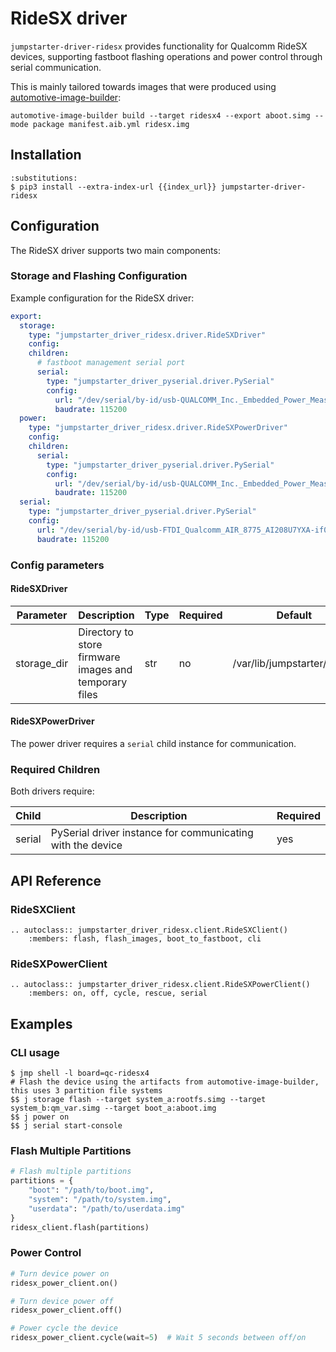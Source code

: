 # RideSX driver

`jumpstarter-driver-ridesx` provides functionality for Qualcomm RideSX devices,
supporting fastboot flashing operations and power control through serial communication.

This is mainly tailored towards images that were produced using [automotive-image-builder](https://sigs.centos.org/automotive/getting-started/about-automotive-image-builder/):

```{code-block} console
automotive-image-builder build --target ridesx4 --export aboot.simg --mode package manifest.aib.yml ridesx.img
```

## Installation

```{code-block} console
:substitutions:
$ pip3 install --extra-index-url {{index_url}} jumpstarter-driver-ridesx
```

## Configuration

The RideSX driver supports two main components:

### Storage and Flashing Configuration

Example configuration for the RideSX driver:

```yaml
export:
  storage:
    type: "jumpstarter_driver_ridesx.driver.RideSXDriver"
    config:
    children:
      # fastboot management serial port
      serial:
        type: "jumpstarter_driver_pyserial.driver.PySerial"
        config:
          url: "/dev/serial/by-id/usb-QUALCOMM_Inc._Embedded_Power_Measurement__EPM__device_98000205101B0224-if01"
          baudrate: 115200
  power:
    type: "jumpstarter_driver_ridesx.driver.RideSXPowerDriver"
    config:
    children:
      serial:
        type: "jumpstarter_driver_pyserial.driver.PySerial"
        config:
          url: "/dev/serial/by-id/usb-QUALCOMM_Inc._Embedded_Power_Measurement__EPM__device_98000205101B0224-if01"
          baudrate: 115200
  serial:
    type: "jumpstarter_driver_pyserial.driver.PySerial"
    config:
      url: "/dev/serial/by-id/usb-FTDI_Qualcomm_AIR_8775_AI208U7YXA-if01-port01"
      baudrate: 115200
```

### Config parameters

#### RideSXDriver

| Parameter   | Description                                            | Type | Required | Default                     |
| ----------- | ------------------------------------------------------ | ---- | -------- | --------------------------- |
| storage_dir | Directory to store firmware images and temporary files | str  | no       | /var/lib/jumpstarter/ridesx |

#### RideSXPowerDriver

The power driver requires a `serial` child instance for communication.

### Required Children

Both drivers require:

| Child  | Description                                                | Required |
| ------ | ---------------------------------------------------------- | -------- |
| serial | PySerial driver instance for communicating with the device | yes      |

## API Reference

### RideSXClient

```{eval-rst}
.. autoclass:: jumpstarter_driver_ridesx.client.RideSXClient()
    :members: flash, flash_images, boot_to_fastboot, cli
```

### RideSXPowerClient

```{eval-rst}
.. autoclass:: jumpstarter_driver_ridesx.client.RideSXPowerClient()
    :members: on, off, cycle, rescue, serial
```

## Examples

### CLI usage

```console
$ jmp shell -l board=qc-ridesx4
# Flash the device using the artifacts from automotive-image-builder, this uses 3 partition file systems
$$ j storage flash --target system_a:rootfs.simg --target system_b:qm_var.simg --target boot_a:aboot.img
$$ j power on
$$ j serial start-console
```

### Flash Multiple Partitions

```python
# Flash multiple partitions
partitions = {
    "boot": "/path/to/boot.img",
    "system": "/path/to/system.img",
    "userdata": "/path/to/userdata.img"
}
ridesx_client.flash(partitions)
```

### Power Control

```python
# Turn device power on
ridesx_power_client.on()

# Turn device power off
ridesx_power_client.off()

# Power cycle the device
ridesx_power_client.cycle(wait=5)  # Wait 5 seconds between off/on
```
